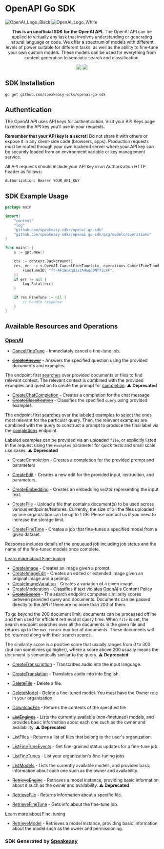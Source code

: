 # OpenAPI Go SDK

![OpenAI_Logo_Black](https://user-images.githubusercontent.com/6267663/220744241-48f469af-40b6-4d7f-ab48-8426b30189f0.svg#gh-light-mode-only)
![OpenAI_Logo_White](https://user-images.githubusercontent.com/6267663/220744513-66c99d0e-ed91-4577-982f-e7128d35ce95.svg#gh-dark-mode-only)

<div align="center">
   <p><strong>This is an unofficial SDK for the OpenAI API.</strong>  The OpenAI API can be applied to virtually any task that involves understanding or generating natural language or code. We offer a spectrum of models with different levels of power suitable for different tasks, as well as the ability to fine-tune your own custom models. These models can be used for everything from content generation to semantic search and classification.</p>
   <a href="https://github.com/speakeasy-sdks/openai-go-sdk/actions"><img src="https://img.shields.io/github/actions/workflow/status/speakeasy-sdks/openai-go-sdk/speakeasy_sdk_generation.yml?style=for-the-badge" /></a>
  <a href="https://platform.openai.com/docs/introduction"><img src="https://img.shields.io/static/v1?label=Docs&message=API Ref&color=2ca47c&style=for-the-badge" /></a>
</div> 

<!-- Start SDK Installation -->
## SDK Installation

```bash
go get github.com/speakeasy-sdks/openai-go-sdk
```
<!-- End SDK Installation -->

## Authentication

The OpenAI API uses API keys for authentication. Visit your API Keys page to retrieve the API key you'll use in your requests.

**Remember that your API key is a secret!** Do not share it with others or expose it in any client-side code (browsers, apps). Production requests must be routed through your own backend server where your API key can be securely loaded from an environment variable or key management service.

All API requests should include your API key in an Authorization HTTP header as follows:

```bash
Authorization: Bearer YOUR_API_KEY
```

## SDK Example Usage
<!-- Start SDK Example Usage -->
```go
package main

import(
	"context"
	"log"
	"github.com/speakeasy-sdks/openai-go-sdk"
	"github.com/speakeasy-sdks/openai-go-sdk/pkg/models/operations"
)

func main() {
    s := gpt.New()

    ctx := context.Background()
    res, err := s.OpenAI.CancelFineTune(ctx, operations.CancelFineTuneRequest{
        FineTuneID: "ft-AF1WoRqd3aJAHsqc9NY7iL8F",
    })
    if err != nil {
        log.Fatal(err)
    }

    if res.FineTune != nil {
        // handle response
    }
}
```
<!-- End SDK Example Usage -->

<!-- Start SDK Available Operations -->
## Available Resources and Operations


### [OpenAI](docs/sdks/openai/README.md)

* [CancelFineTune](docs/sdks/openai/README.md#cancelfinetune) - Immediately cancel a fine-tune job.

* [~~CreateAnswer~~](docs/sdks/openai/README.md#createanswer) - Answers the specified question using the provided documents and examples.

The endpoint first [searches](/docs/api-reference/searches) over provided documents or files to find relevant context. The relevant context is combined with the provided examples and question to create the prompt for [completion](/docs/api-reference/completions).
 :warning: **Deprecated**
* [CreateChatCompletion](docs/sdks/openai/README.md#createchatcompletion) - Creates a completion for the chat message
* [~~CreateClassification~~](docs/sdks/openai/README.md#createclassification) - Classifies the specified `query` using provided examples.

The endpoint first [searches](/docs/api-reference/searches) over the labeled examples
to select the ones most relevant for the particular query. Then, the relevant examples
are combined with the query to construct a prompt to produce the final label via the
[completions](/docs/api-reference/completions) endpoint.

Labeled examples can be provided via an uploaded `file`, or explicitly listed in the
request using the `examples` parameter for quick tests and small scale use cases.
 :warning: **Deprecated**
* [CreateCompletion](docs/sdks/openai/README.md#createcompletion) - Creates a completion for the provided prompt and parameters
* [CreateEdit](docs/sdks/openai/README.md#createedit) - Creates a new edit for the provided input, instruction, and parameters.
* [CreateEmbedding](docs/sdks/openai/README.md#createembedding) - Creates an embedding vector representing the input text.
* [CreateFile](docs/sdks/openai/README.md#createfile) - Upload a file that contains document(s) to be used across various endpoints/features. Currently, the size of all the files uploaded by one organization can be up to 1 GB. Please contact us if you need to increase the storage limit.

* [CreateFineTune](docs/sdks/openai/README.md#createfinetune) - Creates a job that fine-tunes a specified model from a given dataset.

Response includes details of the enqueued job including job status and the name of the fine-tuned models once complete.

[Learn more about Fine-tuning](/docs/guides/fine-tuning)

* [CreateImage](docs/sdks/openai/README.md#createimage) - Creates an image given a prompt.
* [CreateImageEdit](docs/sdks/openai/README.md#createimageedit) - Creates an edited or extended image given an original image and a prompt.
* [CreateImageVariation](docs/sdks/openai/README.md#createimagevariation) - Creates a variation of a given image.
* [CreateModeration](docs/sdks/openai/README.md#createmoderation) - Classifies if text violates OpenAI's Content Policy
* [~~CreateSearch~~](docs/sdks/openai/README.md#createsearch) - The search endpoint computes similarity scores between provided query and documents. Documents can be passed directly to the API if there are no more than 200 of them.

To go beyond the 200 document limit, documents can be processed offline and then used for efficient retrieval at query time. When `file` is set, the search endpoint searches over all the documents in the given file and returns up to the `max_rerank` number of documents. These documents will be returned along with their search scores.

The similarity score is a positive score that usually ranges from 0 to 300 (but can sometimes go higher), where a score above 200 usually means the document is semantically similar to the query.
 :warning: **Deprecated**
* [CreateTranscription](docs/sdks/openai/README.md#createtranscription) - Transcribes audio into the input language.
* [CreateTranslation](docs/sdks/openai/README.md#createtranslation) - Translates audio into into English.
* [DeleteFile](docs/sdks/openai/README.md#deletefile) - Delete a file.
* [DeleteModel](docs/sdks/openai/README.md#deletemodel) - Delete a fine-tuned model. You must have the Owner role in your organization.
* [DownloadFile](docs/sdks/openai/README.md#downloadfile) - Returns the contents of the specified file
* [~~ListEngines~~](docs/sdks/openai/README.md#listengines) - Lists the currently available (non-finetuned) models, and provides basic information about each one such as the owner and availability. :warning: **Deprecated**
* [ListFiles](docs/sdks/openai/README.md#listfiles) - Returns a list of files that belong to the user's organization.
* [ListFineTuneEvents](docs/sdks/openai/README.md#listfinetuneevents) - Get fine-grained status updates for a fine-tune job.

* [ListFineTunes](docs/sdks/openai/README.md#listfinetunes) - List your organization's fine-tuning jobs

* [ListModels](docs/sdks/openai/README.md#listmodels) - Lists the currently available models, and provides basic information about each one such as the owner and availability.
* [~~RetrieveEngine~~](docs/sdks/openai/README.md#retrieveengine) - Retrieves a model instance, providing basic information about it such as the owner and availability. :warning: **Deprecated**
* [RetrieveFile](docs/sdks/openai/README.md#retrievefile) - Returns information about a specific file.
* [RetrieveFineTune](docs/sdks/openai/README.md#retrievefinetune) - Gets info about the fine-tune job.

[Learn more about Fine-tuning](/docs/guides/fine-tuning)

* [RetrieveModel](docs/sdks/openai/README.md#retrievemodel) - Retrieves a model instance, providing basic information about the model such as the owner and permissioning.
<!-- End SDK Available Operations -->

### SDK Generated by [Speakeasy](https://docs.speakeasyapi.dev/docs/using-speakeasy/client-sdks)
